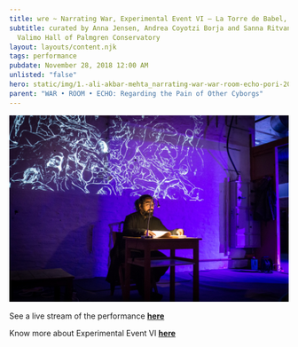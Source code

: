 ```yaml
---
title: wre ~ Narrating War, Experimental Event VI – La Torre de Babel, Pori
subtitle: curated by Anna Jensen, Andrea Coyotzi Borja and Sanna Ritvanen,
  Valimo Hall of Palmgren Conservatory
layout: layouts/content.njk
tags: performance
pubdate: November 28, 2018 12:00 AM
unlisted: "false"
hero: static/img/1.-ali-akbar-mehta_narrating-war-war-room-echo-pori-2019.jpg
parent: "WAR • ROOM • ECHO: Regarding the Pain of Other Cyborgs"
---
```

![performance view, Pori Film Festival, Pori, photo by Anna Jensen](/static/img/1.-ali-akbar-mehta_narrating-war-war-room-echo-pori-2019.jpg)

See a live stream of the performance **[here](https://www.facebook.com/aliakbarmehta/videos/10161149738290054/)**

Know more about Experimental Event VI **[here](https://research.aalto.fi/en/publications/the-experimental-event-vi-tower-of-babel)**